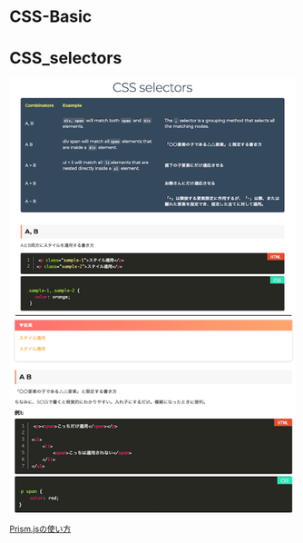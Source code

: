 # CSS-Basic

# CSS_selectors

![CSS_selectors](./assets/CSS_selectors_01.png)
![CSS_selectors](./assets/CSS_selectors_02.png)

[Prism.jsの使い方](./src/CSS_selectors/selectors_Prism.md)